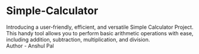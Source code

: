 # Simple-Calculator
Introducing a user-friendly, efficient, and versatile Simple Calculator Project. This handy tool allows you to perform basic arithmetic operations with ease, including addition, subtraction, multiplication, and division.<br> Author - Anshul Pal
